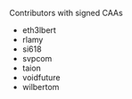 Contributors with signed CAAs

* eth3lbert
* rlamy
* si618
* svpcom
* taion
* voidfuture
* wilbertom

